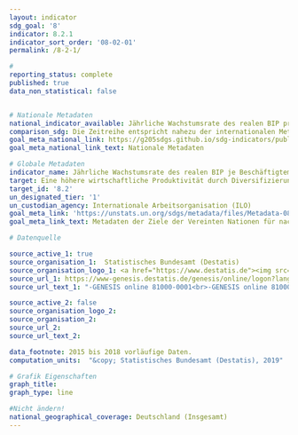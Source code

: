 ```yaml
---
layout: indicator
sdg_goal: '8'
indicator: 8.2.1
indicator_sort_order: '08-02-01'
permalink: /8-2-1/

#
reporting_status: complete
published: true
data_non_statistical: false


# Nationale Metadaten
national_indicator_available: Jährliche Wachstumsrate des realen BIP pro Beschäftigten
comparison_sdg: Die Zeitreihe entspricht nahezu der internationalen Metadatenbeschreibung. Das BIP wird jedoch in EUR und nicht in US-Dollar berechnet.
goal_meta_national_link: https://g205sdgs.github.io/sdg-indicators/public/MetaDe/8.2.1.pdf
goal_meta_national_link_text: Nationale Metadaten

# Globale Metadaten
indicator_name: Jährliche Wachstumsrate des realen BIP je Beschäftigtem
target: Eine höhere wirtschaftliche Produktivität durch Diversifizierung, technologische Modernisierung und Innovation erreichen, einschließlich durch Konzentration auf mit hoher Wertschöpfung verbundene und arbeitsintensive Sektoren
target_id: '8.2'
un_designated_tier: '1'
un_custodian_agency: Internationale Arbeitsorganisation (ILO)
goal_meta_link: 'https://unstats.un.org/sdgs/metadata/files/Metadata-08-02-01.pdf'
goal_meta_link_text: Metadaten der Ziele der Vereinten Nationen für nachhaltige Entwicklung

# Datenquelle

source_active_1: true
source_organisation_1:  Statistisches Bundesamt (Destatis)
source_organisation_logo_1: <a href="https://www.destatis.de"><img src="https://g205sdgs.github.io/sdg-indicators/public/logos/destatis.png" alt="Logo Destatis" /></a>
source_url_1: https://www-genesis.destatis.de/genesis/online/logon?language=en
source_url_text_1: "-GENESIS online 81000-0001<br>-GENESIS online 81000-0011"

source_active_2: false
source_organisation_logo_2:
source_organisation_2:
source_url_2:
source_url_text_2:

data_footnote: 2015 bis 2018 vorläufige Daten.
computation_units:  "&copy; Statistisches Bundesamt (Destatis), 2019"

# Grafik Eigenschaften
graph_title:
graph_type: line

#Nicht ändern!
national_geographical_coverage: Deutschland (Insgesamt)
---
```

